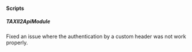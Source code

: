 
#### Scripts
##### TAXII2ApiModule
Fixed an issue where the authentication by a custom header was not work properly.